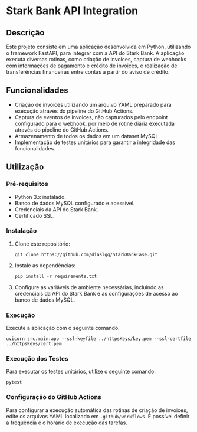 # Stark Bank API Integration

## Descrição

Este projeto consiste em uma aplicação desenvolvida em Python, utilizando o framework FastAPI, para integrar com a API do Stark Bank. A aplicação executa diversas rotinas, como criação de invoices, captura de webhooks com informações de pagamento e crédito de invoices, e realização de transferências financeiras entre contas a partir do aviso de crédito.

## Funcionalidades

- Criação de invoices utilizando um arquivo YAML preparado para execução através do pipeline do GitHub Actions.
- Captura de eventos de invoices, não capturados pelo endpoint configurado para o webhook, por meio de rotine diária executada através do pipeline do GitHub Actions.
- Armazenamento de todos os dados em um dataset MySQL.
- Implementação de testes unitários para garantir a integridade das funcionalidades.

## Utilização

### Pré-requisitos

- Python 3.x instalado.
- Banco de dados MySQL configurado e acessível.
- Credenciais da API do Stark Bank.
- Certificado SSL.

### Instalação

1. Clone este repositório:

   ```
   git clone https://github.com/diaslgg/StarkBankCase.git
   ```

2. Instale as dependências:

   ```
   pip install -r requirements.txt
   ```

3. Configure as variáveis de ambiente necessárias, incluindo as credenciais da API do Stark Bank e as configurações de acesso ao banco de dados MySQL.

### Execução

Execute a aplicação com o seguinte comando.

```
uvicorn src.main:app --ssl-keyfile ../httpsKeys/key.pem --ssl-certfile ../httpsKeys/cert.pem
```

### Execução dos Testes

Para executar os testes unitários, utilize o seguinte comando:

```
pytest
```

### Configuração do GitHub Actions

Para configurar a execução automática das rotinas de criação de invoices, edite os arquivos YAML localizado em `.github/workflows`. É possível definir a frequência e o horário de execução das tarefas.

